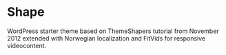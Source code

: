 Shape
=====

WordPress starter theme based on ThemeShapers tutorial from November 2012 extended with Norwegian localization and FitVids for responsive videocontent.
